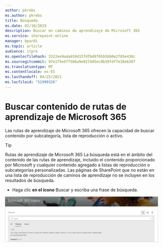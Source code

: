 ```yaml
---
author: pkrebs
ms.author: pkrebs
title: Búsqueda
ms.date: 02/10/2019
description: Buscar en caminos de aprendizaje de Microsoft 365
ms.service: sharepoint-online
manager: bpardi
ms.topic: article
audience: itpro
ms.openlocfilehash: 3322ee9a4a659d15fdfbd9f05b5bb0e2f85e430c
ms.sourcegitcommit: 97e175e5ff5b6a9e0274d5ec9b39fdf7e18eb387
ms.translationtype: MT
ms.contentlocale: es-ES
ms.lasthandoff: 04/25/2021
ms.locfileid: "51999326"
---
```

# <a name="search-for-microsoft-365-learning-pathways-content"></a>Buscar contenido de rutas de aprendizaje de Microsoft 365

Las rutas de aprendizaje de Microsoft 365 ofrecen la capacidad de buscar contenido por subcategoría, lista de reproducción o activo. 

> [!TIP]
> Rutas de aprendizaje de Microsoft 365 La búsqueda está en el ámbito del contenido de las rutas de aprendizaje, incluido el contenido proporcionado por Microsoft y cualquier contenido agregado a listas de reproducción o subcategorías personalizadas. Las páginas de SharePoint que no están en una lista de reproducción de caminos de aprendizaje no se incluyen en los resultados de búsqueda.     

- Haga clic **en el icono** Buscar y escriba una frase de búsqueda. 

![Página web de búsqueda.](media/cg-search.png)

